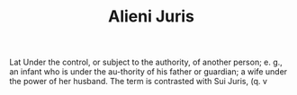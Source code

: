 ---
title: Alieni Juris
letter: A
permalink: "/definitions/bld-alieni-juris.html"
body: Lat Under the control, or subject to the authority, of another person; e. g.,
  an infant who is under the au-thority of his father or guardian; a wife under the
  power of her husband. The term is contrasted with Sui Juris, (q. v
published_at: '2018-07-07'
source: Black's Law Dictionary 2nd Ed (1910)
layout: post
---